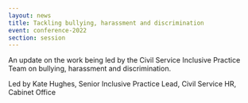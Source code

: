 ```yaml
---
layout: news
title: Tackling bullying, harassment and discrimination
event: conference-2022
section: session
---
```

An update on the work being led by the Civil Service Inclusive Practice Team on bullying, harassment and discrimination. 

Led by Kate Hughes, Senior Inclusive Practice Lead, Civil Service HR, Cabinet Office